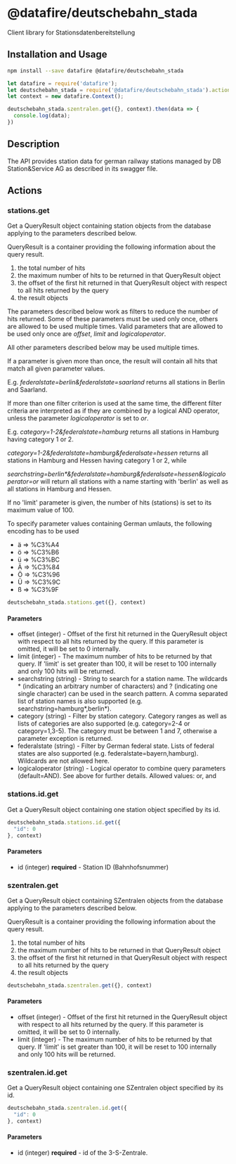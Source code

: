 # @datafire/deutschebahn_stada

Client library for Stationsdatenbereitstellung

## Installation and Usage
```bash
npm install --save datafire @datafire/deutschebahn_stada
```

```js
let datafire = require('datafire');
let deutschebahn_stada = require('@datafire/deutschebahn_stada').actions;
let context = new datafire.Context();

deutschebahn_stada.szentralen.get({}, context).then(data => {
  console.log(data);
})
```

## Description
The API provides station data for german railway stations managed by DB Station&Service AG as described in its swagger file.

## Actions
### stations.get
Get a QueryResult object containing station objects from the database applying to the parameters described below. 

QueryResult is a container providing the following information about the query result.
  1. the total number of hits
  2. the maximum number of hits to be returned in that QueryResult object
  3. the offset of the first hit returned in that QueryResult object with respect to all hits returned by the query
  4. the result objects
  
The parameters described below work as filters to reduce the number of hits returned. Some of these parameters must be used only once, others are allowed to be used multiple times. Valid parameters that are allowed to be used only once are _offset_, _limit_ and _logicaloperator_. 

All other parameters described below may be used multiple times.

If a parameter is given more than once, the result will contain all hits that match all given parameter values.

E.g. _federalstate=berlin&federalstate=saarland_ returns all stations in Berlin and Saarland.

If more than one filter criterion is used at the same time, the different filter criteria are interpreted as if they are combined by a logical AND operator, unless the parameter _logicaloperator_ is set to _or_.

E.g. _category=1-2&federalstate=hamburg_ returns all stations in Hamburg having category 1 or 2.

_category=1-2&federalstate=hamburg&federalsate=hessen_ returns all stations in Hamburg and Hessen having category 1 or 2, while

_searchstring=berlin*&federalstate=hamburg&federalsate=hessen&logicaloperator=or_ will return all stations with a name starting with 'berlin' as well as all stations in Hamburg and Hessen.

If no 'limit' parameter is given, the number of hits (stations) is set to its maximum value of 100.

To specify parameter values containing German umlauts, the following encoding has to be used
  * ä  => %C3%A4
  * ö  => %C3%B6
  * ü  => %C3%BC
  * Ä  => %C3%84
  * Ö  => %C3%96
  * Ü  => %C3%9C
  * ß  => %C3%9F



```js
deutschebahn_stada.stations.get({}, context)
```

#### Parameters
* offset (integer) - Offset of the first hit returned in the QueryResult object with respect to all hits returned by the query. If this parameter is omitted, it will be set to 0 internally.
* limit (integer) - The maximum number of hits to be returned by that query. If 'limit' is set greater than 100, it will be reset to 100 internally and only 100 hits will be returned.
* searchstring (string) - String to search for a station name. The wildcards * (indicating an arbitrary number of characters) and ? (indicating one single character) can be used in the search pattern. A comma separated list of station names is also supported (e.g. searchstring=hamburg*,berlin*).
* category (string) - Filter by station category. Category ranges as well as lists of categories are also supported (e.g. category=2-4 or category=1,3-5). The category must be between 1 and 7, otherwise a parameter exception is returned.
* federalstate (string) - Filter by German federal state. Lists of federal states are also supported (e.g. federalstate=bayern,hamburg). Wildcards are not allowed here.
* logicaloperator (string) - Logical operator to combine query parameters (default=AND). See above for further details.  Allowed values: or, and

### stations.id.get
Get a QueryResult object containing one station object specified by its id.


```js
deutschebahn_stada.stations.id.get({
  "id": 0
}, context)
```

#### Parameters
* id (integer) **required** - Station ID (Bahnhofsnummer)

### szentralen.get
Get a QueryResult object containing SZentralen objects from the database applying to the parameters described below. 

QueryResult is a container providing the following information about the query result.
  1. the total number of hits
  2. the maximum number of hits to be returned in that QueryResult object
  3. the offset of the first hit returned in that QueryResult object with respect to all hits returned by the query
  4. the result objects



```js
deutschebahn_stada.szentralen.get({}, context)
```

#### Parameters
* offset (integer) - Offset of the first hit returned in the QueryResult object with respect to all hits returned by the query. If this parameter is omitted, it will be set to 0 internally.
* limit (integer) - The maximum number of hits to be returned by that query. If 'limit' is set greater than 100, it will be reset to 100 internally and only 100 hits will be returned.

### szentralen.id.get
Get a QueryResult object containing one SZentralen object specified by its id. 


```js
deutschebahn_stada.szentralen.id.get({
  "id": 0
}, context)
```

#### Parameters
* id (integer) **required** - id of the 3-S-Zentrale.

